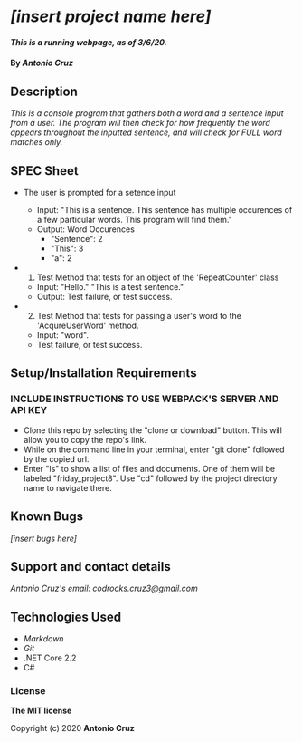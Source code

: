 # _[insert project name here]_

#### _This is a running webpage, as of 3/6/20._

#### By _**Antonio Cruz**_

## Description

_This is a console program that gathers both a word and a sentence input from a user. The program will then check for how frequently the word appears throughout the inputted sentence, and will check for FULL word matches only._


## SPEC Sheet

* The user is prompted for a setence input
  * Input: "This is a sentence. This sentence has multiple occurences of a few particular words. This program will find them."
  * Output: Word Occurences
    * "Sentence": 2
    * "This": 3
    * "a": 2

* 1. Test Method that tests for an object of the 'RepeatCounter' class
  * Input: "Hello." "This is a test sentence."
  * Output: Test failure, or test success.

* 2. Test Method that tests for passing a user's word to the 'AcqureUserWord' method.
  * Input: "word".
  * Test failure, or test success.

## Setup/Installation Requirements

### INCLUDE INSTRUCTIONS TO USE WEBPACK'S SERVER AND API KEY
* Clone this repo by selecting the "clone or download" button. This will allow you to copy the repo's link.
* While on the command line in your terminal, enter "git clone" followed by the copied url.
* Enter "ls" to show a list of files and documents. One of them will be labeled "friday_project8". Use "cd" followed by the project directory name to navigate there. 


## Known Bugs

_[insert bugs here]_

## Support and contact details

_Antonio Cruz's email:_
_codrocks.cruz3@gmail.com_

## Technologies Used

* _Markdown_
* _Git_
* .NET Core 2.2
* C#


### License

**The MIT license**

Copyright (c) 2020 **Antonio Cruz**
